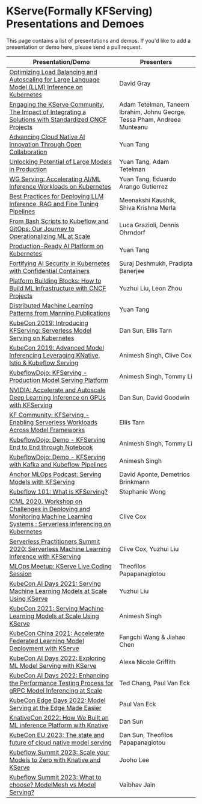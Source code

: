 # KServe(Formally KFServing) Presentations and Demoes

This page contains a list of presentations and demos. If you'd like to add a presentation or demo here, please send a pull request.

| Presentation/Demo | Presenters |
| ------------ | ------- |
| [Optimizing Load Balancing and Autoscaling for Large Language Model (LLM) Inference on Kubernetes](https://www.youtube.com/watch?v=TSEGAh1bs4A) | David Gray |
| [Engaging the KServe Community, The Impact of Integrating a Solutions with Standardized CNCF Projects](https://www.youtube.com/watch?v=S27wzRNsStU) | Adam Tetelman, Taneem Ibrahim, Johnu George, Tessa Pham, Andreea Munteanu |
| [Advancing Cloud Native AI Innovation Through Open Collaboration](https://www.youtube.com/watch?v=kG_wqP2CXUE) | Yuan Tang |
| [Unlocking Potential of Large Models in Production](https://www.youtube.com/watch?v=-xEpzaIvor4) | Yuan Tang, Adam Tetelman |
| [WG Serving: Accelerating AI/ML Inference Workloads on Kubernetes](https://www.youtube.com/watch?v=QMz4wf0mwfA) | Yuan Tang, Eduardo Arango Gutierrez |
| [Best Practices for Deploying LLM Inference, RAG and Fine Tuning Pipelines](https://www.youtube.com/watch?v=EmGe_58524g) | Meenakshi Kaushik, Shiva Krishna Merla |
| [From Bash Scripts to Kubeflow and GitOps: Our Journey to Operationalizing ML at Scale](https://youtu.be/dwt-MBEUGpQ?si=_iCjP6zdON9cx4Zu) | Luca Grazioli, Dennis Ohrndorf |
| [Production-Ready AI Platform on Kubernetes](https://youtu.be/_RthQ01bwU8?si=XY5krc-_WRsNt37x) | Yuan Tang |
| [Fortifying AI Security in Kubernetes with Confidential Containers](https://youtu.be/Ko0o5_hpmxI?si=cTmDNLUuXNEuvWfh) | Suraj Deshmukh, Pradipta Banerjee |
| [Platform Building Blocks: How to Build ML Infrastructure with CNCF Projects](https://sched.co/1YhIv) | Yuzhui Liu, Leon Zhou |
| [Distributed Machine Learning Patterns from Manning Publications](https://github.com/terrytangyuan/distributed-ml-patterns) | Yuan Tang |
| [KubeCon 2019: Introducing KFServing: Serverless Model Serving on Kubernetes](https://www.youtube.com/watch?v=saMkA4fIOH8) |Dan Sun, Ellis Tarn|
| [KubeCon 2019: Advanced Model Inferencing Leveraging KNative, Istio & Kubeflow Serving](https://www.youtube.com/watch?v=YaGASyU88dQ) | Animesh Singh, Clive Cox|
| [KubeflowDojo: KFServing - Production Model Serving Platform](https://www.youtube.com/watch?v=VN2htoRSUzY) |Animesh Singh, Tommy Li|
| [NVIDIA: Accelerate and Autoscale Deep Learning Inference on GPUs with KFServing](https://developer.nvidia.com/gtc/2020/video/s22459-vid) | Dan Sun, David Goodwin|
| [KF Community: KFServing - Enabling Serverless Workloads Across Model Frameworks](https://www.youtube.com/watch?v=hGIvlFADMhU) |Ellis Tarn|
| [KubeflowDojo: Demo - KFServing End to End through Notebook](https://www.youtube.com/watch?v=xg5ar6vSAXY) |Animesh Singh, Tommy Li|
| [KubeflowDojo: Demo - KFServing with Kafka and Kubeflow Pipelines](https://www.youtube.com/watch?v=sVs6gFUddII) |Animesh Singh|
| [Anchor MLOps Podcast: Serving Models with KFServing](https://anchor.fm/mlops/episodes/MLOps-Coffee-Sessions-1-Serving-Models-with-Kubeflow-efbht0) | David Aponte, Demetrios Brinkmann|
| [Kubeflow 101: What is KFServing?](https://www.youtube.com/watch?v=lj_X2ND2BBI) | Stephanie Wong |
| [ICML 2020, Workshop on Challenges in Deploying and Monitoring Machine Learning Systems : Serverless inferencing on Kubernetes](https://slideslive.com/38931706/serverless-inferencing-on-kubernetes?ref=account-folder-55868-folders) | Clive Cox |
| [Serverless Practitioners Summit 2020: Serverless Machine Learning Inference with KFServing](https://www.youtube.com/watch?v=HlKOOgY5OyA) | Clive Cox, Yuzhui Liu|
| [MLOps Meetup: KServe Live Coding Session](https://www.youtube.com/watch?v=0YmM_h7PvpI) | Theofilos Papapanagiotou |
| [KubeCon AI Days 2021: Serving Machine Learning Models at Scale Using KServe](https://www.youtube.com/watch?v=sE_A54T2n6k) | Yuzhui Liu |
| [KubeCon 2021: Serving Machine Learning Models at Scale Using KServe](https://www.youtube.com/watch?v=la3Y0lXuKRM) | Animesh Singh |
| [KubeCon China 2021: Accelerate Federated Learning Model Deployment with KServe](https://www.youtube.com/watch?v=zTj9gaMGq2Y) | Fangchi Wang & Jiahao Chen |
| [KubeCon AI Days 2022: Exploring ML Model Serving with KServe](https://www.youtube.com/watch?v=FX6naJLaq2Y) | Alexa Nicole Griffith |
| [KubeCon AI Days 2022: Enhancing the Performance Testing Process for gRPC Model Inferencing at Scale](https://www.youtube.com/watch?v=PYB5P82kQns) | Ted Chang, Paul Van Eck |
| [KubeCon Edge Days 2022: Model Serving at the Edge Made Easier](https://www.youtube.com/watch?v=0BlK7PaLCFM) | Paul Van Eck |
| [KnativeCon 2022: How We Built an ML inference Platform with Knative](https://www.youtube.com/watch?v=yuxC1UVU_ec) | Dan Sun |
| [KubeCon EU 2023: The state and future of cloud native model serving](https://youtu.be/786VaGAfm6I) | Dan Sun, Theofilos Papapanagiotou |
| [Kubeflow Summit 2023: Scale your Models to Zero with Knative and KServe](https://youtu.be/j039MuKMmMQ?si=LsJsau0ijBLqj2Vc) | Jooho Lee |
| [Kubeflow Summit 2023: What to choose? ModelMesh vs Model Serving?](https://youtu.be/Yi8Udjr9nkk?si=WEOCKlfxXNy0H1jZ) | Vaibhav Jain |
